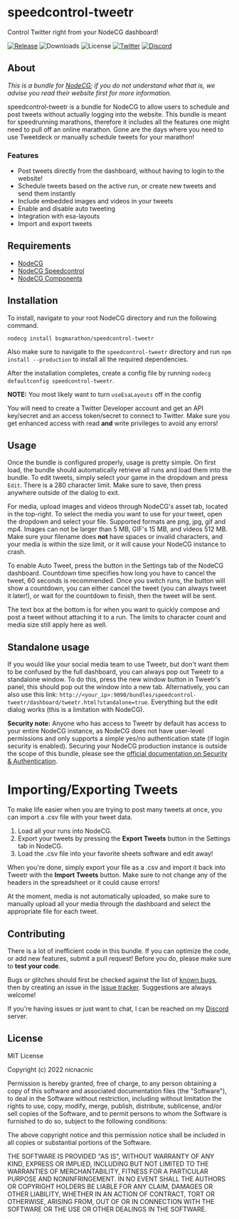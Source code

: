 # speedcontrol-tweetr
Control Twitter right from your NodeCG dashboard!

[![Release](https://img.shields.io/github/v/release/nicnacnic/speedcontrol-tweetr?label=Release)](https://github.com/nicnacnic/speedcontrol-tweetr/releases)
![Downloads](https://img.shields.io/github/downloads/nicnacnic/speedcontrol-tweetr/total?label=Downloads)
![License](https://img.shields.io/github/license/nicnacnic/speedcontrol-tweetr?label=License)
[![Twitter](https://img.shields.io/twitter/follow/nicnacnic11?style=social)](https://twitter.com/nicnacnic11)
[![Discord](https://img.shields.io/badge/-Join%20the%20Discord!-brightgreen?label=&logo=discord&logoColor=ffffff&color=7389D8&labelColor=6A7EC2)](https://discord.gg/A34Qpfe)

## About
*This is a bundle for [NodeCG](https://github.com/nodecg/nodecg); if you do not understand what that is, we advise you read their website first for more information.*

speedcontrol-tweetr is a bundle for NodeCG to allow users to schedule and post tweets without actually logging into the website. This bundle is meant for speedrunning marathons, therefore it includes all the features one might need to pull off an online marathon. Gone are the days where you need to use Tweetdeck or manually schedule tweets for your marathon!

### Features
- Post tweets directly from the dashboard, without having to login to the website!
- Schedule tweets based on the active run, or create new tweets and send them instantly
- Include embedded images and videos in your tweets
- Enable and disable auto tweeting
- Integration with esa-layouts
- Import and export tweets

## Requirements
- [NodeCG](https://github.com/nodecg/nodecg)
- [NodeCG Speedcontrol](https://github.com/speedcontrol/nodecg-speedcontrol)
- [NodeCG Components](https://github.com/nicnacnic/nodecg-components)


## Installation
To install, navigate to your root NodeCG directory and run the following command.

```nodecg install bsgmarathon/speedcontrol-tweetr```

Also make sure to navigate to the `speedcontrol-tweetr` directory and run `npm install --production` to install all the required dependencies.

After the installation completes, create a config file by running `nodecg defaultconfig speedcontrol-tweetr`.

**NOTE:** You most likely want to turn `useEsaLayouts` off in the config

You will need to create a Twitter Developer account and get an API key/secret and an access token/secret to connect to Twitter. Make sure you get enhanced access with read **and** write privileges to avoid any errors!


## Usage
Once the bundle is configured properly, usage is pretty simple. On first load, the bundle should automatically retrieve all runs and load them into the bundle. To edit tweets, simply select your game in the dropdown and press `Edit`. There is a 280 character limit. Make sure to save, then press anywhere outside of the dialog to exit.

For media, upload images and videos through NodeCG's asset tab, located in the top-right. To select the media you want to use for your tweet, open the dropdown and select your file. Supported formats are png, jpg, gif and mp4. Images can not be larger than 5 MB, GIF's 15 MB, and videos 512 MB. Make sure your filename does **not** have spaces or invalid characters, and your media is within the size limit, or it will cause your NodeCG instance to crash.

To enable Auto Tweet, press the button in the Settings tab of the NodeCG dashboard. Countdown time specifies how long you have to cancel the tweet, 60 seconds is recommended. Once you switch runs, the button will show a countdown, you can either cancel the tweet (you can always tweet it later!), or wait for the countdown to finish, then the tweet will be sent.

The text box at the bottom is for when you want to quickly compose and post a tweet without attaching it to a run. The limits to character count and media size still apply here as well.

## Standalone usage

If you would like your social media team to use Tweetr, but don't want them to be confused by the full dashboard, you can always pop out Tweetr to a standalone window. To do this, press the new window button in Tweetr's panel, this should pop out the window into a new tab. Alternatively, you can also use this link: `http://<your_ip>:9090/bundles/speedcontrol-tweetr/dashboard/tweetr.html?standalone=true`. Everything but the edit dialog works (this is a limitation with NodeCG).

**Security note:** Anyone who has access to Tweetr by default has access to your entire NodeCG instance, as NodeCG does not have user-level permissions and only supports a simple yes/no authentication state (if login security is enabled). Securing your NodeCG production instance is outside the scope of this bundle, please see the [official documentation on Security & Authentication](https://www.nodecg.dev/docs/security/).

# Importing/Exporting Tweets
To make life easier when you are trying to post many tweets at once, you can import a .csv file with your tweet data.

1. Load all your runs into NodeCG.
2. Export your tweets by pressing the **Export Tweets** button in the Settings tab in NodeCG.
3. Load the .csv file into your favorite sheets software and edit away!

When you're done, simply export your file as a .csv and import it back into Tweetr with the **Import Tweets** button. Make sure to not change any of the headers in the spreadsheet or it could cause errors!

At the moment, media is not automatically uploaded, so make sure to manually upload all your media through the dashboard and select the appropriate file for each tweet.

## Contributing
There is a lot of inefficient code in this bundle. If you can optimize the code, or add new features, submit a pull request! Before you do, please make sure to **test your code**.

Bugs or glitches should first be checked against the list of [known bugs](https://github.com/bsgmarathon/speedcontrol-tweetr/wiki), then by creating an issue in the [issue tracker](https://github.com/bsgmarathon/speedcontrol-tweetr/issues). Suggestions are always welcome!

If you're having issues or just want to chat, I can be reached on my [Discord](https://discord.gg/A34Qpfe) server.

## License
MIT  License

Copyright (c) 2022 nicnacnic

Permission is hereby granted, free of charge, to any person obtaining a copy
of this software and associated documentation files (the "Software"), to deal
in the Software without restriction, including without limitation the rights
to use, copy, modify, merge, publish, distribute, sublicense, and/or sell
copies of the Software, and to permit persons to whom the Software is
furnished to do so, subject to the following conditions:

The above copyright notice and this permission notice shall be included in all
copies or substantial portions of the Software.

THE SOFTWARE IS PROVIDED "AS IS", WITHOUT WARRANTY OF ANY KIND, EXPRESS OR
IMPLIED, INCLUDING BUT NOT LIMITED TO THE WARRANTIES OF MERCHANTABILITY,
FITNESS FOR A PARTICULAR PURPOSE AND NONINFRINGEMENT. IN NO EVENT SHALL THE
AUTHORS OR COPYRIGHT HOLDERS BE LIABLE FOR ANY CLAIM, DAMAGES OR OTHER
LIABILITY, WHETHER IN AN ACTION OF CONTRACT, TORT OR OTHERWISE, ARISING FROM,
OUT OF OR IN CONNECTION WITH THE SOFTWARE OR THE USE OR OTHER DEALINGS IN THE
SOFTWARE.

